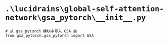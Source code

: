 # `.\lucidrains\global-self-attention-network\gsa_pytorch\__init__.py`

```
# 从 gsa_pytorch 模块中导入 GSA 类
from gsa_pytorch.gsa_pytorch import GSA
```